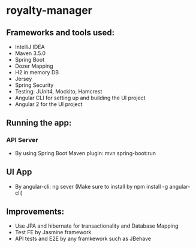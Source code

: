 # royalty-manager

## Frameworks and tools used:
- IntelliJ IDEA
- Maven 3.5.0
- Spring Boot
- Dozer Mapping
- H2 in memory DB
- Jersey
- Spring Security
- Testing: JUnit4, Mockito, Hamcrest
- Angular CLI for setting up and building the UI project
- Angular 2 for the UI project

## Running the app:
### API Server
- By using Spring Boot Maven plugin: mvn spring-boot:run

## UI App
- By angular-cli: ng sever (Make sure to install by npm install -g angular-cli)


## Improvements:
- Use JPA and hibernate for transactionality and Database Mapping
- Test FE by Jasmine framework
- API tests and E2E by any framkework such as JBehave
